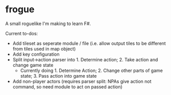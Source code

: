 # frogue

A small roguelike I'm making to learn F#.

Current to-dos:

- Add tileset as seperate module / file (i.e. allow output tiles to be different from tiles used in map object)
- Add key configuration
- Split input->action parser into 1. Determine action; 2. Take action and change game state
  - Currently doing 1. Determine Action; 2. Change other parts of game state; 3. Pass action into game state
- Add non-player actors (requires parser split: NPAs give action not command, so need module to act on passed action)
